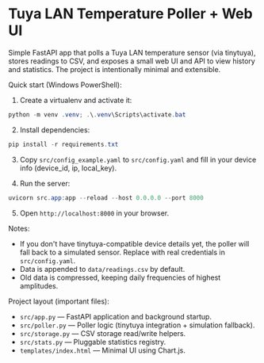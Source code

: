 # Tuya LAN Temperature Poller + Web UI

Simple FastAPI app that polls a Tuya LAN temperature sensor (via tinytuya), stores readings to CSV, and exposes a small web UI and API to view history and statistics. The project is intentionally minimal and extensible.

Quick start (Windows PowerShell):

1. Create a virtualenv and activate it:

```powershell
python -m venv .venv; .\.venv\Scripts\activate.bat
```

2. Install dependencies:

```powershell
pip install -r requirements.txt
```

3. Copy `src/config_example.yaml` to `src/config.yaml` and fill in your device info (device_id, ip, local_key).

4. Run the server:

```powershell
uvicorn src.app:app --reload --host 0.0.0.0 --port 8000
```

5. Open `http://localhost:8000` in your browser.

Notes:
- If you don't have tinytuya-compatible device details yet, the poller will fall back to a simulated sensor. Replace with real credentials in `src/config.yaml`.
- Data is appended to `data/readings.csv` by default.
- Old data is compressed, keeping daily frequencies of highest amplitudes.

Project layout (important files):
- `src/app.py` — FastAPI application and background startup.
- `src/poller.py` — Poller logic (tinytuya integration + simulation fallback).
- `src/storage.py` — CSV storage read/write helpers.
- `src/stats.py` — Pluggable statistics registry.
- `templates/index.html` — Minimal UI using Chart.js.